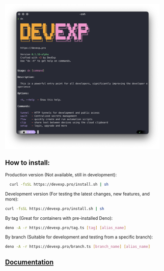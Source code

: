 ![Альтернативный текст](./docs/dx.png)

## How to install:

Production version (Not available, still in development):
```sh
  curl -fsSL https://devexp.pro/install.sh | sh
```

Development version (For testing the latest changes, new features, and more):
```sh
curl -fsSL https://devexp.pro/install.sh | sh
```

By tag (Great for containers with pre-installed Deno):
```sh
deno -A -r https://devexp.pro/tag.ts [tag] [alias_name]
```

By branch (Suitable for development and testing from a specific branch):
```sh
deno -A -r https://devexp.pro/branch.ts [branch_name] [alias_name]
```


## [Documentation](./docs/main.md)
